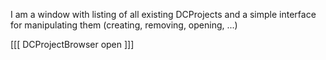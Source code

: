 I am a window with listing of all existing DCProjects and a simple interface for manipulating them (creating, removing, opening, ...)

[[[
DCProjectBrowser open
]]]